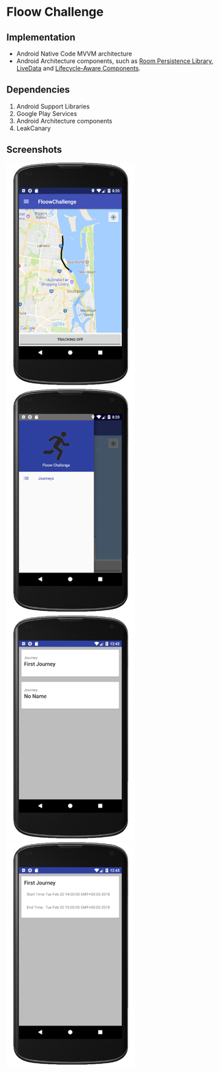 # Floow Challenge


## Implementation

* Android Native Code MVVM architecture
* Android Architecture components, such as [Room Persistence Library](https://developer.android.com/topic/libraries/architecture/room.html), [LiveData](https://developer.android.com/topic/libraries/architecture/livedata.html) and [Lifecycle-Aware Components](https://developer.android.com/topic/libraries/architecture/lifecycle.html).


## Dependencies

1. Android Support Libraries
2. Google Play Services
3. Android Architecture components
4. LeakCanary

## Screenshots

<img src="https://github.com/iafsilva/FloowChallenge/blob/master/screenshots/tracking_on.png" width="300">

<img src="https://github.com/iafsilva/FloowChallenge/blob/master/screenshots/menu_options.png" width="300">

<img src="https://github.com/iafsilva/FloowChallenge/blob/master/screenshots/view_journeys.png" width="300">

<img src="https://github.com/iafsilva/FloowChallenge/blob/master/screenshots/view_journey_info.png" width="300">